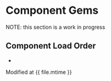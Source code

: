 # Component Gems

NOTE: this section is a work in progress

## Component Load Order

- 

Modified at {{ file.mtime }}
